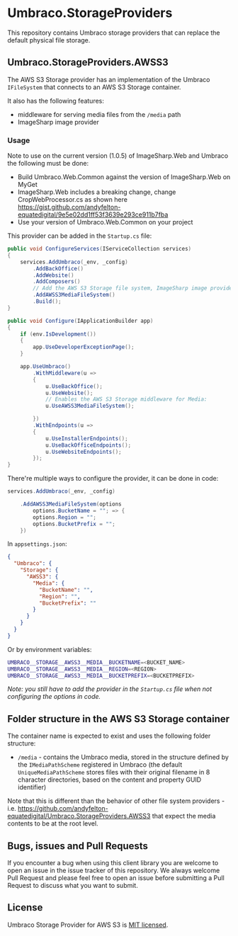 # Umbraco.StorageProviders

This repository contains Umbraco storage providers that can replace the default physical file storage.

## Umbraco.StorageProviders.AWSS3

The AWS S3 Storage provider has an implementation of the Umbraco `IFileSystem` that connects to an AWS S3 Storage container.

It also has the following features:
- middleware for serving media files from the `/media` path
- ImageSharp image provider

### Usage

Note to use on the current version (1.0.5) of ImageSharp.Web and Umbraco the following must be done:
- Build Umbraco.Web.Common against the version of ImageSharp.Web on MyGet
- ImageSharp.Web includes a breaking change, change CropWebProcessor.cs as shown here https://gist.github.com/andyfelton-equatedigital/9e5e02dd1ff53f3639e293ce911b7fba
- Use your version of Umbraco.Web.Common on your project

This provider can be added in the `Startup.cs` file:

```csharp
public void ConfigureServices(IServiceCollection services)
{
    services.AddUmbraco(_env, _config)
        .AddBackOffice()
        .AddWebsite()
        .AddComposers()
        // Add the AWS S3 Storage file system, ImageSharp image provider/cache and middleware for Media:
        .AddAWSS3MediaFileSystem()
        .Build();
}

public void Configure(IApplicationBuilder app)
{
    if (env.IsDevelopment())
    {
        app.UseDeveloperExceptionPage();
    }

    app.UseUmbraco()
        .WithMiddleware(u =>
        {
            u.UseBackOffice();
            u.UseWebsite();
            // Enables the AWS S3 Storage middleware for Media:
            u.UseAWSS3MediaFileSystem();

        })
        .WithEndpoints(u =>
        {
            u.UseInstallerEndpoints();
            u.UseBackOfficeEndpoints();
            u.UseWebsiteEndpoints();
        });
}
```

There're multiple ways to configure the provider, it can be done in code:

```csharp
services.AddUmbraco(_env, _config)

    .AddAWSS3MediaFileSystem(options
        options.BucketName = ""; => {
        options.Region = "";
        options.BucketPrefix = "";
    })

```

In `appsettings.json`:

```json
{
  "Umbraco": {
    "Storage": {
      "AWSS3": {
        "Media": {
          "BucketName": "",
          "Region": "",
          "BucketPrefix": ""
        }
      }
    }
  }
}
```

Or by environment variables:

```sh
UMBRACO__STORAGE__AWSS3__MEDIA__BUCKETNAME=<BUCKET_NAME>
UMBRACO__STORAGE__AWSS3__MEDIA__REGION=<REGION>
UMBRACO__STORAGE__AWSS3__MEDIA__BUCKETPREFIX=<BUCKETPREFIX>
```

_Note: you still have to add the provider in the `Startup.cs` file when not configuring the options in code._

## Folder structure in the AWS S3 Storage container
The container name is expected to exist and uses the following folder structure:
- `/media` - contains the Umbraco media, stored in the structure defined by the `IMediaPathScheme` registered in Umbraco (the default `UniqueMediaPathScheme` stores files with their original filename in 8 character directories, based on the content and property GUID identifier)

Note that this is different than the behavior of other file system providers - i.e. https://github.com/andyfelton-equatedigital/Umbraco.StorageProviders.AWSS3 that expect the media contents to be at the root level.

## Bugs, issues and Pull Requests

If you encounter a bug when using this client library you are welcome to open an issue in the issue tracker of this repository. We always welcome Pull Request and please feel free to open an issue before submitting a Pull Request to discuss what you want to submit.

## License

Umbraco Storage Provider for AWS S3 is [MIT licensed](LICENSE).

